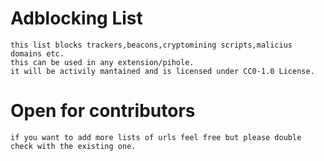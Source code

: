 # Adblocking List
    this list blocks trackers,beacons,cryptomining scripts,malicius domains etc.
    this can be used in any extension/pihole.
    it will be activily mantained and is licensed under CC0-1.0 License.
    
    
# Open for contributors 
    if you want to add more lists of urls feel free but please double check with the existing one.
     
